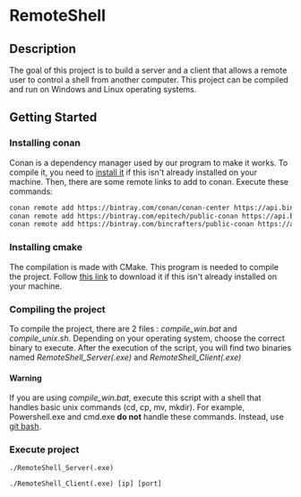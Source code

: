 # RemoteShell

## Description
The goal of this project is to build a server and a client that allows a remote user to control a shell from another computer.
This project can be compiled and run on Windows and Linux operating systems.

## Getting Started

### Installing conan
Conan is a dependency manager used by our program to make it works. To compile it, you need to [install it](https://conan.io/downloads.html) if this isn't already installed on your machine. Then, there are some remote links to add to conan. Execute these commands: 
```bash
conan remote add https://bintray.com/conan/conan-center https://api.bintray.com/conan/conan/conan-center
conan remote add https://bintray.com/epitech/public-conan https://api.bintray.com/conan/epitech/public-conan
conan remote add https://bintray.com/bincrafters/public-conan https://api.bintray.com/conan/bincrafters/public-conan
```

### Installing cmake
The compilation is made with CMake. This program is needed to compile the project. Follow [this link](https://cmake.org/install/) to download it if this isn't already installed on your machine.

### Compiling the project

To compile the project, there are 2 files : _compile_win.bat_ and _compile_unix.sh_. Depending on your operating system, choose the correct binary to execute.
After the execution of the script, you will find two binaries named _RemoteShell_Server(.exe)_ and _RemoteShell_Client(.exe)_

#### Warning
If you are using _compile_win.bat_, execute this script with a shell that handles basic unix commands (cd, cp, mv, mkdir). 
For example, Powershell.exe and cmd.exe **do not** handle these commands. Instead, use [git bash](https://git-scm.com/downloads).

### Execute project
```
./RemoteShell_Server(.exe)
```

```
./RemoteShell_Client(.exe) [ip] [port]
```

